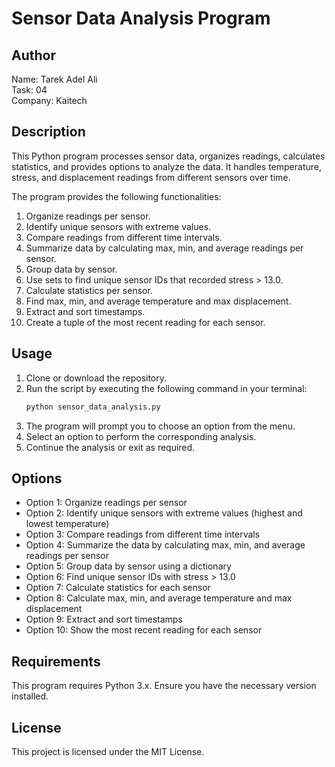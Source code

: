 
# Sensor Data Analysis Program

## Author
Name: Tarek Adel Ali  
Task: 04  
Company: Kaitech

## Description
This Python program processes sensor data, organizes readings, calculates statistics, and provides options to analyze the data. It handles temperature, stress, and displacement readings from different sensors over time.

The program provides the following functionalities:

1. Organize readings per sensor.
2. Identify unique sensors with extreme values.
3. Compare readings from different time intervals.
4. Summarize data by calculating max, min, and average readings per sensor.
5. Group data by sensor.
6. Use sets to find unique sensor IDs that recorded stress > 13.0.
7. Calculate statistics per sensor.
8. Find max, min, and average temperature and max displacement.
9. Extract and sort timestamps.
10. Create a tuple of the most recent reading for each sensor.

## Usage
1. Clone or download the repository.
2. Run the script by executing the following command in your terminal:
   ```bash
   python sensor_data_analysis.py
   ```
3. The program will prompt you to choose an option from the menu.
4. Select an option to perform the corresponding analysis.
5. Continue the analysis or exit as required.

## Options
- Option 1: Organize readings per sensor
- Option 2: Identify unique sensors with extreme values (highest and lowest temperature)
- Option 3: Compare readings from different time intervals
- Option 4: Summarize the data by calculating max, min, and average readings per sensor
- Option 5: Group data by sensor using a dictionary
- Option 6: Find unique sensor IDs with stress > 13.0
- Option 7: Calculate statistics for each sensor
- Option 8: Calculate max, min, and average temperature and max displacement
- Option 9: Extract and sort timestamps
- Option 10: Show the most recent reading for each sensor

## Requirements
This program requires Python 3.x. Ensure you have the necessary version installed.

## License
This project is licensed under the MIT License.
